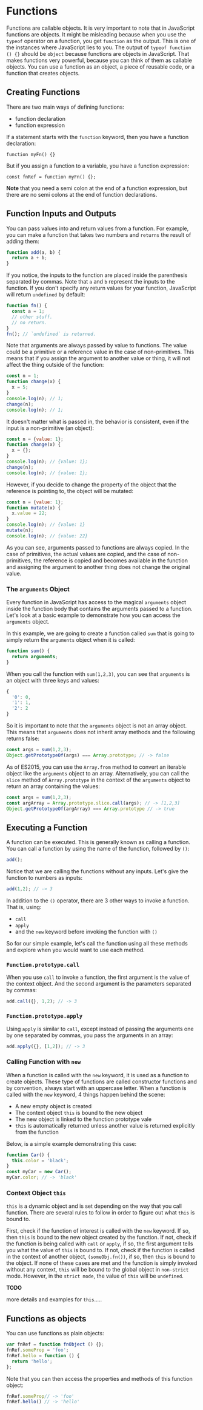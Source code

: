 # Functions

Functions are callable objects. It is very important to note that in JavaScript functions are objects. It might be misleading because when you use the `typeof` operator on a function, you get `function` as the output. This is one of the instances where JavaScript lies to you. The output of `typeof function () {}` should be `object` because functions are objects in JavaScript. That makes functions very powerful, because you can think of them as callable objects. You can use a function as an object, a piece of reusable code, or a function that creates objects.

## Creating Functions

There are two main ways of defining functions:

- function declaration
- function expression

If a statement starts with the `function` keyword, then you have a function declaration:

`function myFn() {}`

But if you assign a function to a variable, you have a function expression:

`const fnRef = function myFn() {};`

**Note** that you need a semi colon at the end of a function expression, but there are no semi colons at the end of function declarations.

## Function Inputs and Outputs

You can pass values into and return values from a function. For example, you can make a function that takes two numbers and `returns` the result of adding them:

```javascript
function add(a, b) {
  return a + b;
}
```

If you notice, the inputs to the function are placed inside the parenthesis separated by commas. Note that `a` and `b` represent the inputs to the function. If you don't specify any return values for your function, JavaScript will return `undefined` by default:

```javascript
function fn() {
  const a = 1;
  // other stuff.
  // no return.
}
fn(); // `undefined` is returned.
```
Note that arguments are always passed by value to functions. The value could be a primitive or a reference value in the case of non-primitives. This means that if you assign the argument to another value or thing, it will not affect the thing outside of the function:

```javascript
const n = 1;
function change(x) {
  x = 5;
}
console.log(n); // 1;
change(n);
console.log(n); // 1;
```

It doesn't matter what is passed in, the behavior is consistent, even if the input is a non-primitive (an object):

```javascript
const n = {value: 1};
function change(x) {
  x = {};
}
console.log(n); // {value: 1};
change(n);
console.log(n); // {value: 1};
```

However, if you decide to change the property of the object that the reference is pointing to, the object will be mutated:

```javascript
const n = {value: 1};
function mutate(x) {
  x.value = 22;
}
console.log(n); // {value: 1}
mutate(n);
console.log(n); // {value: 22}
```

As you can see, arguments passed to functions are always copied. In the case of primitives, the actual values are copied, and the case of non-primitives, the reference is copied and becomes available in the function and assigning the argument to another thing does not change the original value.


### The `arguments` Object

Every function in JavaScript has access to the magical `arguments` object inside the function body that contains the arguments passed to a function. Let's look at a basic example to demonstrate how you can access the `arguments` object.

In this example, we are going to create a function called `sum` that is going to simply return the `arguments` object when it is called:

```javascript
function sum() {
  return arguments;
}
```

When you call the function with `sum(1,2,3)`, you can see that `arguments` is an object with three keys and values:

```javascript
{
  '0': 0,
  '1': 1,
  '2': 2
}
```
So it is important to note that the `arguments` object is not an array object. This means that `arguments` does not inherit array methods and the following returns false:

```javascript
const args = sum(1,2,3);
Object.getPrototypeOf(args) === Array.prototype; // -> false
```

As of ES2015, you can use the `Array.from` method to convert an iterable object like the `arguments` object to an array. Alternatively, you can call the `slice` method of `Array.prototype` in the context of the `arguments` object to return an array containing the values:

```javascript
const args = sum(1,2,3);
const argArray = Array.prototype.slice.call(args); // -> [1,2,3]
Object.getPrototypeOf(argArray) === Array.prototype // -> true
```

## Executing a Function

A function can be executed. This is generally known as calling a function. You can call a function by using the name of the function, followed by `()`:

```javascript
add();
```

Notice that we are calling the functions without any inputs. Let's give the function to numbers as inputs:

```javascript
add(1,2); // -> 3
```

In addition to the `()` operator, there are 3 other ways to invoke a function. That is, using:

- `call`
- `apply`
- and the `new` keyword before invoking the function with `()`

So for our simple example, let's call the function using all these methods and explore when you would want to use each method.

### `Function.prototype.call`

When you use `call` to invoke a function, the first argument is the value of the context object. And the second argument is the parameters separated by commas:

```javascript
add.call({}, 1,2); // -> 3
```

### `Function.prototype.apply`

Using `apply` is similar to `call`, except instead of passing the arguments one by one separated by commas, you pass the arguments in an array:

```javascript
add.apply({}, [1,2]); // -> 3
```


### Calling Function with `new`

When a function is called with the `new` keyword, it is used as a function to create objects. These type of functions are called constructor functions and by convention, always start with an uppercase letter. When a function is called with the `new` keyword, 4 things happen behind the scene:

- A new empty object is created
- The context object `this` is bound to the new object
- The new object is linked to the function prototype vale
- `this` is automatically returned unless another value is returned explicitly from the function

Below, is a simple example demonstrating this case:

```javascript
function Car() {
  this.color = 'black';
}
const myCar = new Car();
myCar.color; // -> 'black'
```

### Context Object `this`

`this` is a dynamic object and is set depending on the way that you call function. There are several rules to follow in order to figure out what `this` is bound to.

First, check if the function of interest is called with the `new` keyword. If so, then `this` is bound to the new object created by the function. If not, check if the function is being called with `call` or `apply`, if so, the first argument tells you what the value of `this` is bound to. If not, check if the function is called in the context of another object, `(someObj.fn())`, if so, then `this` is bound to the object. If none of these cases are met and the function is simply invoked without any context, `this` will be bound to the global object in `non-strict` mode. However, in the `strict mode`, the value of `this` will be `undefined`.

**TODO**

more details and examples for `this`.....










## Functions as objects

You can use functions as plain objects:

```javascript
var fnRef = function fnObject () {};
fnRef.someProp = 'foo';
fnRef.hello = function () {
  return 'hello';
};
```

Note that you can then access the properties and methods of this function object:

```javascript
fnRef.someProp// -> 'foo'
fnRef.hello() // -> 'hello'
```


